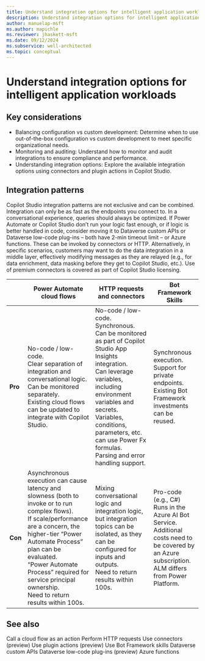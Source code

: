 ```yaml
---
title: Understand integration options for intelligent application workloads
description: Understand integration options for intelligent application workloads TODO
author: manuelap-msft
ms.author: mapichle
ms.reviewer: jhaskett-msft
ms.date: 09/12/2024
ms.subservice: well-architected
ms.topic: conceptual
---
```


# Understand integration options for intelligent application workloads


## Key considerations

- Balancing configuration vs custom development: Determine when to use out-of-the-box configuration vs custom development to meet specific organizational needs.
-  Monitoring and auditing: Understand how to monitor and audit integrations to ensure compliance and performance.
- Understanding integration options: Explore the available integration options using connectors and plugin actions in Copilot Studio.



## Integration patterns


Copilot Studio integration patterns are not exclusive and can be combined. 
Integration can only be as fast as the endpoints you connect to. In a conversational experience, queries should always be optimized.
If Power Automate or Copilot Studio don’t run your logic fast enough, or if logic is better handled in code, consider moving it to Dataverse custom APIs or Dataverse low-code plug-ins – both have 2-min timeout limit – or Azure functions. These can be invoked by connectors or HTTP.
Alternatively, in specific scenarios, customers may want to do the data integration in a middle layer, effectively modifying messages as they are relayed (e.g., for data enrichment, data masking before they get to Copilot Studio, etc.).
Use of premium connectors is covered as part of Copilot Studio licensing.

| | Power Automate cloud flows | HTTP requests and connectors | Bot Framework Skills
| --- | --- | --- | --- |
| **Pro** | No-code / low-code.<br>Clear separation of integration and conversational logic.<br>Can be monitored separately.<br>Existing cloud flows can be updated to integrate with Copilot Studio. | No-code / low-code.<br>Synchronous.<br>Can be monitored as part of Copilot Studio App Insights integration.<br>Can leverage variables, including environment variables and secrets.<br>Variables, conditions, parameters, etc. can use Power Fx formulas.<br>Parsing and error handling support. | Synchronous execution.<br>Support for private endpoints.<br>Existing Bot Framework investments can be reused. |
| **Con** | Asynchronous execution can cause latency and slowness (both to invoke or to run complex flows).<br>If scale/performance are a concern, the higher-tier “Power Automate Process” plan can be evaluated.<br>“Power Automate Process” required for service principal ownership.<br>Need to return results within 100s. | Mixing conversational logic and integration logic, but integration topics can be isolated, as they can be configured for inputs and outputs.<br>Need to return results within 100s. | Pro-code (e.g., C#)<br>Runs in the Azure AI Bot Service.<br>Additional costs need to be covered by an Azure subscription.<br>ALM differs from Power Platform. |

## See also

Call a cloud flow as an action
Perform HTTP requests
Use connectors (preview)
Use plugin actions (preview)
Use Bot Framework skills 
Dataverse custom APIs 
Dataverse low-code plug-ins (preview)
Azure functions
